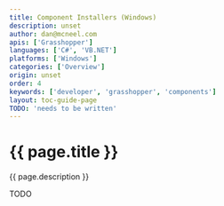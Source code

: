 ```yaml
---
title: Component Installers (Windows)
description: unset
author: dan@mcneel.com
apis: ['Grasshopper']
languages: ['C#', 'VB.NET']
platforms: ['Windows']
categories: ['Overview']
origin: unset
order: 4
keywords: ['developer', 'grasshopper', 'components']
layout: toc-guide-page
TODO: 'needs to be written'
---
```


# {{ page.title }}

{{ page.description }}

TODO
